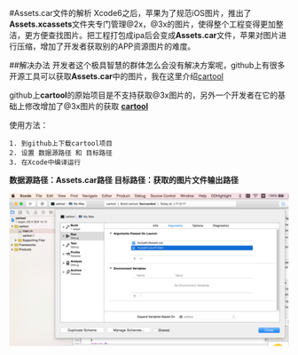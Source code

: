 #Assets.car文件的解析
Xcode6之后，苹果为了规范iOS图片，推出了**Assets.xcassets**文件夹专门管理@2x，@3x的图片，使得整个工程变得更加整洁，更方便查找图片。把工程打包成ipa后会变成**Assets.car**文件，苹果对图片进行压缩，增加了开发者获取别的APP资源图片的难度。

##解决办法
开发者这个极具智慧的群体怎么会没有解决方案呢，github上有很多开源工具可以获取**Assets.car**中的图片，我在这里介绍[cartool](https://github.com/steventroughtonsmith/cartool)

github上**cartool**的原始项目是不支持获取@3x图片的，另外一个开发者在它的基础上修改增加了@3x图片的获取
**[cartool](https://github.com/G-P-S/cartool)**

使用方法：
```
1. 到github上下载cartool项目
2. 设置 数据源路径 和 目标路径
3. 在Xcode中编译运行
```
**数据源路径：Assets.car路径
目标路径：获取的图片文件输出路径**

![123](./xcode_setting.png)





